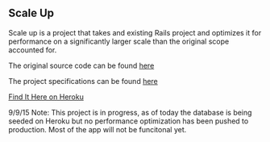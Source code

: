 ## Scale Up

Scale up is a project that takes and existing Rails project and optimizes it for performance on a significantly larger scale than the original scope accounted for.

The original source code can be found [here](https://github.com/turingschool-examples/keevah)

The project specifications can be found [here](https://github.com/turingschool/curriculum/blob/master/source/projects/the_scale_up.markdown)

[Find It Here on Heroku](http://scale-it-up.herokuapp.com)

9/9/15 Note: This project is in progress, as of today the database is being seeded on Heroku but no performance optimization has been pushed to production. Most of the app will not be funcitonal yet.
